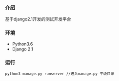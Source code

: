 ### 介绍
基于django2.1开发的测试开发平台

### 环境
* Python3.6
* Django 2.1

### 运行

~~~
python3 manage.py runserver //进入manage.py 平级目录
~~~